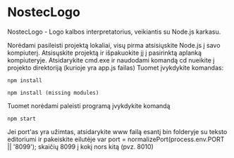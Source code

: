 # NostecLogo
NostecLogo - Logo kalbos interpretatorius, veikiantis su Node.js karkasu.

Norėdami pasileisti projektą lokaliai, visų pirma atsisiųskite Node.js į savo kompiuterį.
Atsisųskite projektą ir išpakuokite jį į pasirinktą aplanką kompiuteryje.
Atsidarykite cmd.exe ir naudodami komandą cd nueikite į projekto direktoriją (kurioje yra app.js failas)
Tuomet įvykdykite komandas:
````
npm install
````
````
npm install (missing modules)
````
Tuomet norėdami paleisti programą įvykdykite komandą
````
npm start
````
Jei port'as yra užimtas, atsidarykite www failą esantį bin folderyje su teksto editoriumi ir pakeiskite eilutėje
var port = normalizePort(process.env.PORT || '8099'); skaičių 8099 į kokį nors kitą (pvz. 8010)
